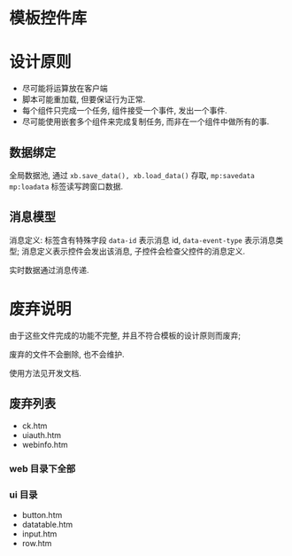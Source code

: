 # 模板控件库


# 设计原则

* 尽可能将运算放在客户端
* 脚本可能重加载, 但要保证行为正常.
* 每个组件只完成一个任务, 组件接受一个事件, 发出一个事件.
* 尽可能使用嵌套多个组件来完成复制任务, 而非在一个组件中做所有的事.

## 数据绑定

全局数据池, 通过 `xb.save_data(), xb.load_data()` 存取, 
`mp:savedata mp:loadata` 标签读写跨窗口数据.

## 消息模型

消息定义: 标签含有特殊字段 `data-id` 表示消息 id, `data-event-type` 表示消息类型;
消息定义表示控件会发出该消息, 子控件会检查父控件的消息定义.

实时数据通过消息传递.



# 废弃说明

由于这些文件完成的功能不完整, 并且不符合模板的设计原则而废弃;

废弃的文件不会删除, 也不会维护.

使用方法见开发文档.


## 废弃列表

* ck.htm
* uiauth.htm
* webinfo.htm

### web 目录下全部

### ui 目录

* button.htm
* datatable.htm
* input.htm
* row.htm